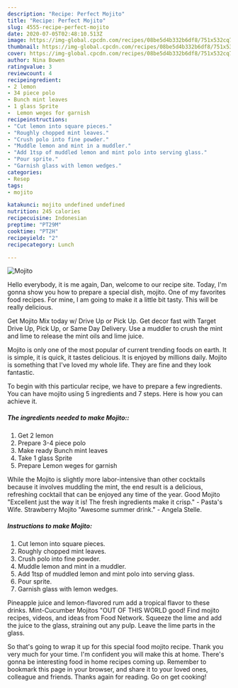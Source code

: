 ```yaml
---
description: "Recipe: Perfect Mojito"
title: "Recipe: Perfect Mojito"
slug: 4555-recipe-perfect-mojito
date: 2020-07-05T02:48:10.513Z
image: https://img-global.cpcdn.com/recipes/08be5d4b332b6df8/751x532cq70/mojito-recipe-main-photo.jpg
thumbnail: https://img-global.cpcdn.com/recipes/08be5d4b332b6df8/751x532cq70/mojito-recipe-main-photo.jpg
cover: https://img-global.cpcdn.com/recipes/08be5d4b332b6df8/751x532cq70/mojito-recipe-main-photo.jpg
author: Nina Bowen
ratingvalue: 3
reviewcount: 4
recipeingredient:
- 2 lemon
- 34 piece polo
- Bunch mint leaves
- 1 glass Sprite
-  Lemon weges for garnish
recipeinstructions:
- "Cut lemon into square pieces."
- "Roughly chopped mint leaves."
- "Crush polo into fine powder."
- "Muddle lemon and mint in a muddler."
- "Add 1tsp of muddled lemon and mint polo into serving glass."
- "Pour sprite."
- "Garnish glass with lemon wedges."
categories:
- Resep
tags:
- mojito

katakunci: mojito undefined undefined
nutrition: 245 calories
recipecuisine: Indonesian
preptime: "PT29M"
cooktime: "PT2H"
recipeyield: "2"
recipecategory: Lunch

---
```



![Mojito](https://img-global.cpcdn.com/recipes/08be5d4b332b6df8/751x532cq70/mojito-recipe-main-photo.jpg)

Hello everybody, it is me again, Dan, welcome to our recipe site. Today, I'm gonna show you how to prepare a special dish, mojito. One of my favorites food recipes. For mine, I am going to make it a little bit tasty. This will be really delicious.

Get Mojito Mix today w/ Drive Up or Pick Up. Get decor fast with Target Drive Up, Pick Up, or Same Day Delivery. Use a muddler to crush the mint and lime to release the mint oils and lime juice.

Mojito is only one of the most popular of current trending foods on earth. It is simple, it is quick, it tastes delicious. It is enjoyed by millions daily. Mojito is something that I've loved my whole life. They are fine and they look fantastic.


To begin with this particular recipe, we have to prepare a few ingredients. You can have mojito using 5 ingredients and 7 steps. Here is how you can achieve it.

##### The ingredients needed to make Mojito::

1. Get 2 lemon
1. Prepare 3-4 piece polo
1. Make ready Bunch mint leaves
1. Take 1 glass Sprite
1. Prepare  Lemon weges for garnish


While the Mojito is slightly more labor-intensive than other cocktails because it involves muddling the mint, the end result is a delicious, refreshing cocktail that can be enjoyed any time of the year. Good Mojito &#34;Excellent just the way it is! The fresh ingredients make it crisp.&#34; - Pasta&#39;s Wife. Strawberry Mojito &#34;Awesome summer drink.&#34; - Angela Stelle. 

##### Instructions to make Mojito:

1. Cut lemon into square pieces.
1. Roughly chopped mint leaves.
1. Crush polo into fine powder.
1. Muddle lemon and mint in a muddler.
1. Add 1tsp of muddled lemon and mint polo into serving glass.
1. Pour sprite.
1. Garnish glass with lemon wedges.


Pineapple juice and lemon-flavored rum add a tropical flavor to these drinks. Mint-Cucumber Mojitos &#34;OUT OF THIS WORLD good! Find mojito recipes, videos, and ideas from Food Network. Squeeze the lime and add the juice to the glass, straining out any pulp. Leave the lime parts in the glass. 

So that's going to wrap it up for this special food mojito recipe. Thank you very much for your time. I'm confident you will make this at home. There's gonna be interesting food in home recipes coming up. Remember to bookmark this page in your browser, and share it to your loved ones, colleague and friends. Thanks again for reading. Go on get cooking!

